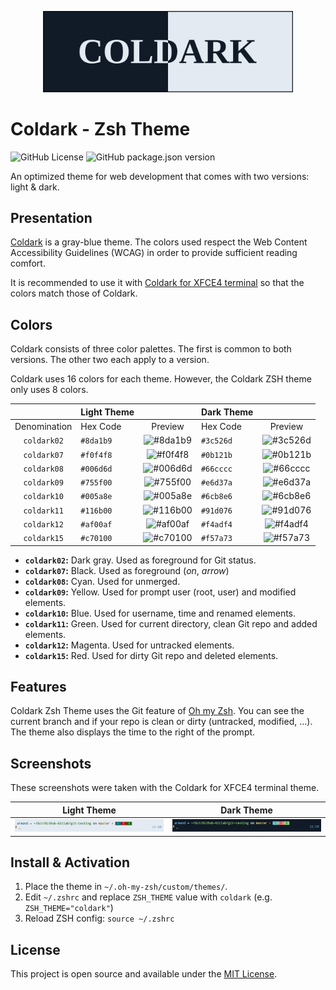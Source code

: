 <p align="center">
    <img src="assets/coldark-banner.png" alt="Coldark Banner" width="400" />
</p>

# Coldark - Zsh Theme

![GitHub License](https://img.shields.io/github/license/ArmandPhilippot/coldark-zsh-theme?colorA=213043&color=d0dae7&logo=Github&logoColor=e3eaf2&style=for-the-badge) ![GitHub package.json version](https://img.shields.io/github/package-json/v/ArmandPhilippot/coldark-zsh-theme?colorA=213043&color=d0dae7&logo=Github&logoColor=e3eaf2&style=for-the-badge)

An optimized theme for web development that comes with two versions: light & dark.

## Presentation

[Coldark](https://github.com/ArmandPhilippot/coldark/) is a gray-blue theme. The colors used respect the Web Content Accessibility Guidelines (WCAG) in order to provide sufficient reading comfort.

It is recommended to use it with [Coldark for XFCE4 terminal](https://github.com/ArmandPhilippot/coldark-xfce4-terminal) so that the colors match those of Coldark.

## Colors

Coldark consists of three color palettes. The first is common to both versions. The other two each apply to a version.

Coldark uses 16 colors for each theme. However, the Coldark ZSH theme only uses 8 colors.

|  | Light Theme |  | Dark Theme |  |
| :-: | --- | :-: | --- | :-: |
| Denomination | Hex Code | Preview | Hex Code | Preview |
| `coldark02` | `#8da1b9` | ![#8da1b9][#8da1b9] | `#3c526d` | ![#3c526d][#3c526d] |
| `coldark07` | `#f0f4f8` | ![#f0f4f8][#f0f4f8] | `#0b121b` | ![#0b121b][#0b121b] |
| `coldark08` | `#006d6d` | ![#006d6d][#006d6d] | `#66cccc` | ![#66cccc][#66cccc] |
| `coldark09` | `#755f00` | ![#755f00][#755f00] | `#e6d37a` | ![#e6d37a][#e6d37a] |
| `coldark10` | `#005a8e` | ![#005a8e][#005a8e] | `#6cb8e6` | ![#6cb8e6][#6cb8e6] |
| `coldark11` | `#116b00` | ![#116b00][#116b00] | `#91d076` | ![#91d076][#91d076] |
| `coldark12` | `#af00af` | ![#af00af][#af00af] | `#f4adf4` | ![#f4adf4][#f4adf4] |
| `coldark15` | `#c70100` | ![#c70100][#c70100] | `#f57a73` | ![#f57a73][#f57a73] |

- **`coldark02`:** Dark gray. Used as foreground for Git status.
- **`coldark07`:** Black. Used as foreground (_on_, _arrow_)
- **`coldark08`:** Cyan. Used for unmerged.
- **`coldark09`:** Yellow. Used for prompt user (root, user) and modified elements.
- **`coldark10`:** Blue. Used for username, time and renamed elements.
- **`coldark11`:** Green. Used for current directory, clean Git repo and added elements.
- **`coldark12`:** Magenta. Used for untracked elements.
- **`coldark15`:** Red. Used for dirty Git repo and deleted elements.

## Features

Coldark Zsh Theme uses the Git feature of [Oh my Zsh](https://github.com/ohmyzsh/ohmyzsh). You can see the current branch and if your repo is clean or dirty (untracked, modified, ...). The theme also displays the time to the right of the prompt.

## Screenshots

These screenshots were taken with the Coldark for XFCE4 terminal theme.

| Light Theme | Dark Theme |
| :-: | :-: |
| ![Coldark Terminal Light](./assets/coldark-zsh-theme-light.jpg) | ![Coldark Terminal Dark](./assets/coldark-zsh-theme-dark.jpg) |

## Install & Activation

1. Place the theme in `~/.oh-my-zsh/custom/themes/`.
2. Edit `~/.zshrc` and replace `ZSH_THEME` value with `coldark` (e.g. `ZSH_THEME="coldark"`)
3. Reload ZSH config: `source ~/.zshrc`

## License

This project is open source and available under the [MIT License](https://github.com/ArmandPhilippot/coldark-zsh-theme/blob/master/LICENSE).

<!-- REFERENCES -->

<!-- UI Colors -->

[#f0f4f8]: https://placehold.it/20/f0f4f8/000000?text=+
[#e3eaf2]: https://placehold.it/20/e3eaf2/000000?text=+
[#d0dae7]: https://placehold.it/20/d0dae7/000000?text=+
[#8da1b9]: https://placehold.it/20/8da1b9/000000?text=+
[#3c526d]: https://placehold.it/20/3c526d/000000?text=+
[#213043]: https://placehold.it/20/213043/000000?text=+
[#111b27]: https://placehold.it/20/111b27/000000?text=+
[#0b121b]: https://placehold.it/20/0b121b/000000?text=+

<!-- Syntax - Light Theme Colors -->

[#c70100]: https://placehold.it/20/c70100/000000?text=+
[#116b00]: https://placehold.it/20/116b00/000000?text=+
[#755f00]: https://placehold.it/20/755f00/000000?text=+
[#005a8e]: https://placehold.it/20/005a8e/000000?text=+
[#af00af]: https://placehold.it/20/af00af/000000?text=+
[#006d6d]: https://placehold.it/20/006d6d/000000?text=+
[#7c00aa]: https://placehold.it/20/7c00aa/000000?text=+
[#a04900]: https://placehold.it/20/a04900/000000?text=+

<!-- Syntax - Dark Theme Colors -->

[#f57a73]: https://placehold.it/20/f57a73/000000?text=+
[#91d076]: https://placehold.it/20/91d076/000000?text=+
[#e6d37a]: https://placehold.it/20/e6d37a/000000?text=+
[#6cb8e6]: https://placehold.it/20/6cb8e6/000000?text=+
[#f4adf4]: https://placehold.it/20/f4adf4/000000?text=+
[#66cccc]: https://placehold.it/20/66cccc/000000?text=+
[#c699e3]: https://placehold.it/20/c699e3/000000?text=+
[#e9ae7e]: https://placehold.it/20/e9ae7e/000000?text=+
